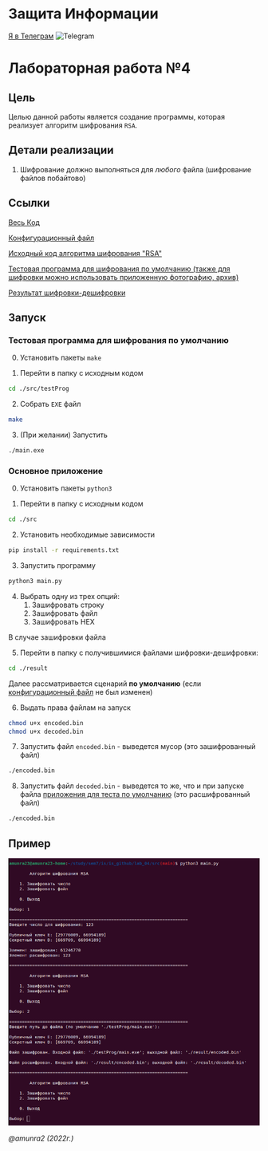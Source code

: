 # Защита Информации

 [Я в Телеграм](https://t.me/amunra2) <img src="https://img.icons8.com/external-tal-revivo-shadow-tal-revivo/344/external-telegram-is-a-cloud-based-instant-messaging-and-voice-over-ip-service-logo-shadow-tal-revivo.png" alt="Telegram" width=15>

# Лабораторная работа №4

## Цель

Целью данной работы является создание программы, которая реализует алгоритм шифрования `RSA`.

## Детали реализации

1. Шифрование должно выполняться для _любого_ файла (шифрование файлов побайтово)

## Ссылки

[Весь Код](./src)

[Конфигурационный файл](./src/config.py)

[Исходный код алгоритма шифрования "RSA"](./src/rsa.py)

[Тестовая программа для шифрования по умолчанию (также для шифровки можно использовать приложенную фотографию, архив)](./src/testProg/)

[Результат шифровки-дешифровки](./src/result/)


## Запуск

### Тестовая программа для шифрования по умолчанию

0. Установить пакеты `make`

1. Перейти в папку с исходным кодом
   
```bash
cd ./src/testProg
```

2. Собрать `EXE` файл
   
```bash
make
```

3. (При желании) Запустить

```bash
./main.exe
```


### Основное приложение

0. Установить пакеты `python3`

1. Перейти в папку с исходным кодом
   
```bash
cd ./src
```

2. Установить необходимые зависимости

```bash
pip install -r requirements.txt
```

3. Запустить программу
   
```bash
python3 main.py
```

4. Выбрать одну из трех опций:
   1. Зашифровать строку
   2. Зашифровать файл
   3. Зашифровать HEX

В случае зашифровки файла

5. Перейти в папку с получившимися файлами шифровки-дешифровки:

```bash
cd ./result
```

Далее рассматривается сценарий __по умолчанию__ (если [конфигурационный файл](./src/config.py) не был изменен)

6. Выдать права файлам на запуск
   
```bash
chmod u+x encoded.bin
chmod u+x decoded.bin
```

7. Запустить файл `encoded.bin` - выведется мусор (это зашифрованный файл)

```bash
./encoded.bin
```

8. Запустить файл `decoded.bin` - выведется то же, что и при запуске файла [приложения для теста по умолчанию](./src/testProg/) (это расшифрованный файл)

```bash
./encoded.bin
```


## Пример

<img src="./img/example.png"/>

_@amunra2 (2022г.)_
